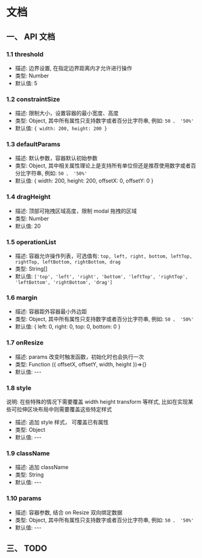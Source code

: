 # 文档

## 一、 API 文档

### 1.1 threshold

- 描述: 边界设置, 在指定边界距离内才允许进行操作
- 类型: Number
- 默认值: 5

### 1.2 constraintSize

- 描述: 限制大小，设置容器的最小宽度、高度
- 类型: Object, 其中所有属性只支持数字或者百分比字符串, 例如: `50 、 '50%'`
- 默认值:  `{ width: 200, height: 200 }`

### 1.3 defaultParams

- 描述: 默认参数，容器默认初始参数
- 类型: Object, 其中相关属性理论上是支持所有单位但还是推荐使用数字或者百分比字符串, 例如: `50 、 '50%'`
- 默认值: { width: 200, height: 200, offsetX: 0, offsetY: 0 }

### 1.4 dragHeight

- 描述: 顶部可拖拽区域高度，限制 modal 拖拽的区域
- 类型: Number
- 默认值: 20

### 1.5 operationList

- 描述: 容器允许操作列表，可选值有: `top, left, right, bottom, leftTop, rightTop, leftBottom, rightBottom, drag`
- 类型: String[]
- 默认值: `['top', 'left', 'right', 'bottom', 'leftTop', 'rightTop', 'leftBottom', 'rightBottom', 'drag']`

### 1.6 margin

- 描述: 容器距外容器最小外边距
- 类型: Object, 其中所有属性只支持数字或者百分比字符串, 例如: `50 、 '50%'`
- 默认值: { left: 0, right: 0, top: 0, bottom: 0 }

### 1.7 onResize

- 描述: params 改变时触发函数，初始化时也会执行一次
- 类型: Function ({ offsetX, offsetY, width, height })=>{}
- 默认值: ---

### 1.8 style

说明: 在些特殊的情况下需要覆盖 width height transform 等样式, 比如在实现某些可拉伸区块布局中则需要覆盖这些特定样式

- 描述: 追加 style 样式， 可覆盖已有属性
- 类型: Object
- 默认值: ---

### 1.9 className

- 描述: 追加 className
- 类型:  String
- 默认值: ---

### 1.10 params

- 描述: 容器参数, 结合 on Resize 双向绑定数据
- 类型: Object, 其中所有属性只支持数字或者百分比字符串, 例如: `50 、 '50%'`
- 默认值: ---

## 三、 TODO
